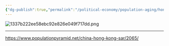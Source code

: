 ```yaml
---
{"dg-publish":true,"permalink":"/political-economy/population-aging/hong-kong/"}
---
```



![1337b222ee58ebc92e826e049f717dd.png](/img/user/Pictures%20and%20Photos/1337b222ee58ebc92e826e049f717dd.png)


---
https://www.populationpyramid.net/china-hong-kong-sar/2065/